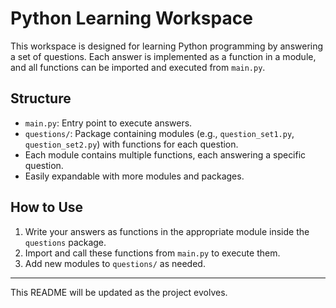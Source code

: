 # Python Learning Workspace

This workspace is designed for learning Python programming by answering a set of questions. Each answer is implemented as a function in a module, and all functions can be imported and executed from `main.py`.

## Structure
- `main.py`: Entry point to execute answers.
- `questions/`: Package containing modules (e.g., `question_set1.py`, `question_set2.py`) with functions for each question.
- Each module contains multiple functions, each answering a specific question.
- Easily expandable with more modules and packages.

## How to Use
1. Write your answers as functions in the appropriate module inside the `questions` package.
2. Import and call these functions from `main.py` to execute them.
3. Add new modules to `questions/` as needed.

---
This README will be updated as the project evolves.